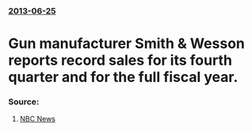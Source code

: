 ### [2013-06-25](/news/2013/06/25/index.md)

# Gun manufacturer Smith & Wesson reports record sales for its fourth quarter and for the full fiscal year. 




### Source:

1. [NBC News](http://www.nbcnews.com/id/52312496/ns/business-us_business/)
